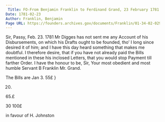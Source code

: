 ```yaml
---
 Title: FO-From Benjamin Franklin to Ferdinand Grand, 23 February 1781
Date: 1781-02-23
Author: Franklin, Benjamin
Page URL: https://founders.archives.gov/documents/Franklin/01-34-02-0299
---
```


Sir,
Passy, Feb. 23. 1781
Mr Digges has not sent me any Account of his Disbursements, on which his Drafts ought to be founded, tho’ I long since desired it of him; and I have this day heard something that makes me doubtful. I therefore desire, that if you have not already paid the Bills mentioned in these his inclosed Letters, that you would stop Payment till farther Order. I have the honour to be, Sir, Your most obedient and most humble Servant
B Franklin
Mr. Grand.



The Bills are Jan 3.
  55£
}


20.
  65.£


30
  100£


in favour of H. Johnston






